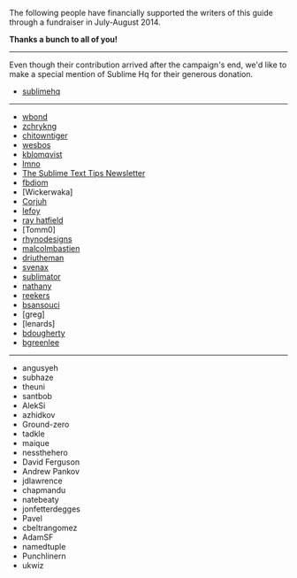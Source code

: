 The following people have financially supported the writers of this guide
through a fundraiser in July-August 2014.

**Thanks a bunch to all of you!**

---

Even though their contribution arrived after the campaign's end, we'd like
to make a special mention of Sublime Hq for their generous donation.

- [sublimehq](https://www.sublimehq.com)

---

- [wbond](https://wbond.net)
- [zchrykng](https://github.com/zchrykng)
- [chitowntiger](xxx)
- [wesbos](https://wesbos.com)
- [kblomqvist](https://kblomqvist.github.io/)
- [lmno](http://toomanyideas.net/)
- [The Sublime Text Tips Newsletter](http://sublimetexttips.com/newsletter?utm_source=twitter&utm_medium=link&utm_content=website_link&utm_campaign=twitter_newsletter_signups)
- [fbdiom](http://sysiv.com)
- [Wickerwaka]
- [Corjuh](http://coryjuhlin.com/)
- [lefoy](http://lefoy.net/)
- [ray hatfield](https://thismight.be%2Foffensive%2F)
- [Tomm0]
- [rhynodesigns](http://rhynodesigns.com/)
- [malcolmbastien](http://facebook.com/profile.php?id=856965639)
- [driutheman](http://ak83.lt/)
- [svenax](http://svenax.github.com)
- [sublimator](https://github.com/sublimator)
- [nathany](http://nathany.com/)
- [reekers](http://blahblah.io)
- [bsansouci](https://github.com/bsansouci)
- [greg]
- [lenards]
- [bdougherty](http://brad.is)
- [bgreenlee](http://footle.org)

---

- angusyeh
- subhaze
- theuni
- santbob
- AlekSi
- azhidkov
- Ground-zero
- tadkle
- maique
- nessthehero
- David Ferguson
- Andrew Pankov
- jdlawrence
- chapmandu
- natebeaty
- jonfetterdegges
- Pavel
- cbeltrangomez
- AdamSF
- namedtuple
- Punchlinern
- ukwiz
